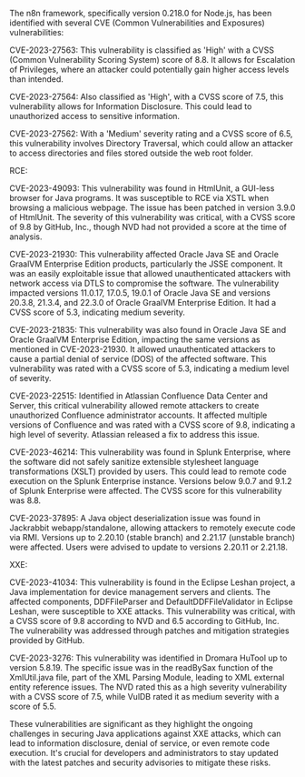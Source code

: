 
The n8n framework, specifically version 0.218.0 for Node.js, has been identified with several CVE (Common Vulnerabilities and Exposures) vulnerabilities:

CVE-2023-27563: This vulnerability is classified as 'High' with a CVSS (Common Vulnerability Scoring System) score of 8.8. It allows for Escalation of Privileges, where an attacker could potentially gain higher access levels than intended​​​​.

CVE-2023-27564: Also classified as 'High', with a CVSS score of 7.5, this vulnerability allows for Information Disclosure. This could lead to unauthorized access to sensitive information​​.

CVE-2023-27562: With a 'Medium' severity rating and a CVSS score of 6.5, this vulnerability involves Directory Traversal, which could allow an attacker to access directories and files stored outside the web root folder​​.

RCE:

CVE-2023-49093: This vulnerability was found in HtmlUnit, a GUI-less browser for Java programs. It was susceptible to RCE via XSTL when browsing a malicious webpage. The issue has been patched in version 3.9.0 of HtmlUnit. The severity of this vulnerability was critical, with a CVSS score of 9.8 by GitHub, Inc., though NVD had not provided a score at the time of analysis​​.

CVE-2023-21930: This vulnerability affected Oracle Java SE and Oracle GraalVM Enterprise Edition products, particularly the JSSE component. It was an easily exploitable issue that allowed unauthenticated attackers with network access via DTLS to compromise the software. The vulnerability impacted versions 11.0.17, 17.0.5, 19.0.1 of Oracle Java SE and versions 20.3.8, 21.3.4, and 22.3.0 of Oracle GraalVM Enterprise Edition. It had a CVSS score of 5.3, indicating medium severity​​.

CVE-2023-21835: This vulnerability was also found in Oracle Java SE and Oracle GraalVM Enterprise Edition, impacting the same versions as mentioned in CVE-2023-21930. It allowed unauthenticated attackers to cause a partial denial of service (DOS) of the affected software. This vulnerability was rated with a CVSS score of 5.3, indicating a medium level of severity​​.

CVE-2023-22515: Identified in Atlassian Confluence Data Center and Server, this critical vulnerability allowed remote attackers to create unauthorized Confluence administrator accounts. It affected multiple versions of Confluence and was rated with a CVSS score of 9.8, indicating a high level of severity. Atlassian released a fix to address this issue​​.

CVE-2023-46214: This vulnerability was found in Splunk Enterprise, where the software did not safely sanitize extensible stylesheet language transformations (XSLT) provided by users. This could lead to remote code execution on the Splunk Enterprise instance. Versions below 9.0.7 and 9.1.2 of Splunk Enterprise were affected. The CVSS score for this vulnerability was 8.8​​.

CVE-2023-37895: A Java object deserialization issue was found in Jackrabbit webapp/standalone, allowing attackers to remotely execute code via RMI. Versions up to 2.20.10 (stable branch) and 2.21.17 (unstable branch) were affected. Users were advised to update to versions 2.20.11 or 2.21.18​​.


XXE:

CVE-2023-41034: This vulnerability is found in the Eclipse Leshan project, a Java implementation for device management servers and clients. The affected components, DDFFileParser and DefaultDDFFileValidator in Eclipse Leshan, were susceptible to XXE attacks. This vulnerability was critical, with a CVSS score of 9.8 according to NVD and 6.5 according to GitHub, Inc. The vulnerability was addressed through patches and mitigation strategies provided by GitHub.

CVE-2023-3276: This vulnerability was identified in Dromara HuTool up to version 5.8.19. The specific issue was in the readBySax function of the XmlUtil.java file, part of the XML Parsing Module, leading to XML external entity reference issues. The NVD rated this as a high severity vulnerability with a CVSS score of 7.5, while VulDB rated it as medium severity with a score of 5.5.

These vulnerabilities are significant as they highlight the ongoing challenges in securing Java applications against XXE attacks, which can lead to information disclosure, denial of service, or even remote code execution. It's crucial for developers and administrators to stay updated with the latest patches and security advisories to mitigate these risks.


